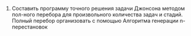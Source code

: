 1. Составить программу точного решения задачи Джонсона методом пол-ного перебора для произвольного количества задач и стадий. Полный перебор организовать с помощью Алгоритма генерации n-перестановок